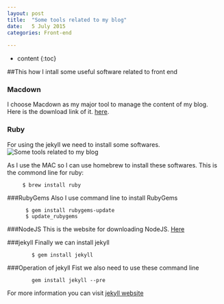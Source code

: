 ```yaml
---
layout: post
title:  "Some tools related to my blog"
date:   5 July 2015 
categories: Front-end
 
---
```


* content
{:toc}

##This how I intall some useful software related to front end

### Macdown
I choose Macdown as my major tool to manage the content of my blog. Here is the download link of it. [here](http://macdown.uranusjr.com).

### Ruby
For using the jekyll we need to install some softwares.
![Some tools related to my blog](http://s5.postimg.org/7osgpzoo7/jekyll.jpg)

As I use the MAC so I can use homebrew to install these softwares. This is the commond line for ruby: 
		 
		 $ brew install ruby
		 
###RubyGems
Also I use command line to install RubyGems

		  $ gem install rubygems-update
		  $ update_rubygems 
###NodeJS
This is the website for downloading NodeJS. [Here](https://nodejs.org/download/)

###jekyll
Finally we can install jekyll
	
			$ gem install jekyll
###Operation of jekyll
Fist we also need to use these command line 
	
			gem install jekyll --pre
For more information you can visit [jekyll website](http://jekyllrb.com/docs/home/)